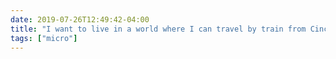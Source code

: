 ```yaml
---
date: 2019-07-26T12:49:42-04:00
title: "I want to live in a world where I can travel by train from Cincinnati to Chicago without it being a 9-hour trip that leaves at 1am."
tags: ["micro"]
---
```

